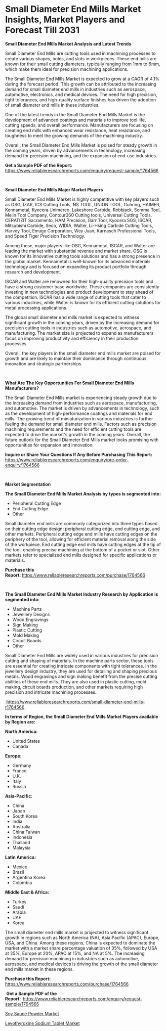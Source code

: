 <p><h1>Small Diameter End Mills Market Insights, Market Players and Forecast Till 2031</h1></p><p><strong>Small Diameter End Mills Market Analysis and Latest Trends</strong></p>
<p><p>Small Diameter End Mills are cutting tools used in machining processes to create various shapes, holes, and slots in workpieces. These end mills are known for their small cutting diameters, typically ranging from 1mm to 6mm, which make them ideal for precision machining applications.</p><p>The Small Diameter End Mills Market is expected to grow at a CAGR of 4.1% during the forecast period. This growth can be attributed to the increasing demand for small diameter end mills in industries such as aerospace, automotive, electronics, and medical devices. The need for high precision, tight tolerances, and high-quality surface finishes has driven the adoption of small diameter end mills in these industries.</p><p>One of the latest trends in the Small Diameter End Mills Market is the development of advanced coatings and materials to improve tool life, cutting speeds, and overall performance. Manufacturers are focusing on creating end mills with enhanced wear resistance, heat resistance, and toughness to meet the growing demands of the machining industry.</p><p>Overall, the Small Diameter End Mills Market is poised for steady growth in the coming years, driven by advancements in technology, increasing demand for precision machining, and the expansion of end-use industries.</p></p>
<p><strong>Get a Sample PDF of the Report:&nbsp;</strong> <a href="https://www.reliableresearchreports.com/enquiry/request-sample/1764566">https://www.reliableresearchreports.com/enquiry/request-sample/1764566</a></p>
<p>&nbsp;</p>
<p><strong>Small Diameter End Mills Major Market Players</strong></p>
<p><p>Small Diameter End Mills Market is highly competitive with key players such as OSG, IZAR, ICS Cutting Tools, NS TOOL, UNION TOOL, Guhring, HAIMER, Kennametal, Kyocera Unimerco, Lakeshore Carbide, Robbjack, Somma Tool, Melin Tool Company, Contour360 Cutting tools, Universal Cutting Tools, CERATIZIT Sacramento, HAM Precision, Garr Tool, Kyocera SGS, ISCAR, Mitsubishi Carbide, Seco, WIDIA, Walter, Li-Hsing Carbide Cutting Tools, Harvey Tool, Emuge Corporation, Wey Juan, Karnasch Professional Tools, and Speed Tiger Precision Technology.</p><p>Among these, major players like OSG, Kennametal, ISCAR, and Walter are leading the market with substantial revenue and market share. OSG is known for its innovative cutting tools solutions and has a strong presence in the global market. Kennametal is well-known for its advanced materials technology and is focused on expanding its product portfolio through research and development.</p><p>ISCAR and Walter are renowned for their high-quality precision tools and have a strong customer base worldwide. These companies are consistently investing in new technologies and product development to stay ahead of the competition. ISCAR has a wide range of cutting tools that cater to various industries, while Walter is known for its efficient cutting solutions for metal processing applications.</p><p>The global small diameter end mills market is expected to witness significant growth in the coming years, driven by the increasing demand for precision cutting tools in industries such as automotive, aerospace, and manufacturing. The market size is projected to expand as manufacturers focus on improving productivity and efficiency in their production processes.</p><p>Overall, the key players in the small diameter end mills market are poised for growth and are likely to maintain their dominance through continuous innovation and strategic partnerships.</p></p>
<p>&nbsp;</p>
<p><strong>What Are The Key Opportunities For Small Diameter End Mills Manufacturers?</strong></p>
<p><p>The Small Diameter End Mills market is experiencing steady growth due to the increasing demand from industries such as aerospace, manufacturing, and automotive. The market is driven by advancements in technology, such as the development of high-performance coatings and materials for end mills. The growing trend of miniaturization in various industries is further fueling the demand for small diameter end mills. Factors such as precision machining requirements and the need for efficient cutting tools are expected to drive the market's growth in the coming years. Overall, the future outlook for the Small Diameter End Mills market looks promising with opportunities for expansion and innovation.</p></p>
<p><strong>Inquire or Share Your Questions If Any Before Purchasing This Report:</strong> <a href="https://www.reliableresearchreports.com/enquiry/pre-order-enquiry/1764566">https://www.reliableresearchreports.com/enquiry/pre-order-enquiry/1764566</a></p>
<p>&nbsp;</p>
<p><strong>Market Segmentation</strong></p>
<p><strong>The Small Diameter End Mills Market Analysis by types is segmented into:</strong></p>
<p><ul><li>Peripheral Cutting Edge</li><li>End Cutting Edge</li><li>Other</li></ul></p>
<p><p>Small diameter end mills are commonly categorized into three types based on their cutting edge design: peripheral cutting edge, end cutting edge, and other markets. Peripheral cutting edge end mills have cutting edges on the periphery of the tool, allowing for efficient material removal along the side of the workpiece. End cutting edge end mills have cutting edges at the tip of the tool, enabling precise machining at the bottom of a pocket or slot. Other markets refer to specialized end mills designed for specific applications or materials.</p></p>
<p><strong>Purchase this Report:&nbsp;</strong><a href="https://www.reliableresearchreports.com/purchase/1764566">https://www.reliableresearchreports.com/purchase/1764566</a></p>
<p>&nbsp;</p>
<p><strong>The Small Diameter End Mills Market Industry Research by Application is segmented into:</strong></p>
<p><ul><li>Machine Parts</li><li>Jewellery Designs</li><li>Wood Engravings</li><li>Sign Making</li><li>Plastic Cutting</li><li>Mold Making</li><li>Circuit Boards</li><li>Other</li></ul></p>
<p><p>Small Diameter End Mills are widely used in various industries for precision cutting and shaping of materials. In the machine parts sector, these tools are essential for creating intricate components with tight tolerances. In the jewellery design industry, they are used for detailing and shaping precious metals. Wood engravings and sign making benefit from the precise cutting abilities of these end mills. They are also used in plastic cutting, mold making, circuit boards production, and other markets requiring high precision and intricate machining processes.</p></p>
<p><a href="https://www.reliableresearchreports.com/small-diameter-end-mills-r1764566">&nbsp;https://www.reliableresearchreports.com/small-diameter-end-mills-r1764566</a></p>
<p><strong>In terms of Region, the Small Diameter End Mills Market Players available by Region are:</strong></p>
<p>
    <p> <strong> North America: </strong>
        <ul>
            <li>United States</li>
            <li>Canada</li>
        </ul>
        </p> 
    <p> <strong> Europe: </strong>
        <ul>
            <li>Germany</li>
            <li>France</li>
            <li>U.K.</li>
            <li>Italy</li>
            <li>Russia</li>
        </ul>
        </p> 
    <p> <strong> Asia-Pacific: </strong>
        <ul>
            <li>China</li>
            <li>Japan</li>
            <li>South Korea</li>
            <li>India</li>
            <li>Australia</li>
            <li>China Taiwan</li>
            <li>Indonesia</li>
            <li>Thailand</li>
            <li>Malaysia</li>
        </ul>
        </p> 
    <p> <strong> Latin America: </strong>
        <ul>
            <li>Mexico</li>
            <li>Brazil</li>
            <li>Argentina Korea</li>
            <li>Colombia</li>
        </ul>
        </p> 
    <p> <strong> Middle East & Africa: </strong>
        <ul>
            <li>Turkey</li>
            <li>Saudi</li>
            <li>Arabia</li>
            <li>UAE</li>
            <li>Korea</li>
        </ul>
    </p>
    </p>
<p><p>The small diameter end mills market is projected to witness significant growth in regions such as North America (NA), Asia Pacific (APAC), Europe, USA, and China. Among these regions, China is expected to dominate the market with a market share percentage valuation of 35%, followed by USA at 25%, Europe at 20%, APAC at 15%, and NA at 5%. The increasing demand for precision machining in industries such as automotive, aerospace, and medical devices is driving the growth of the small diameter end mills market in these regions.</p></p>
<p><strong>Purchase this Report: </strong><a href="https://www.reliableresearchreports.com/purchase/1764566">https://www.reliableresearchreports.com/purchase/1764566</a></p>
<p>&nbsp;<strong>Get a Sample PDF of the Report:&nbsp;&nbsp;</strong><a href="https://www.reliableresearchreports.com/enquiry/request-sample/1764566">https://www.reliableresearchreports.com/enquiry/request-sample/1764566</a></p>
<p><strong></strong></p>
<p><p><a href="https://github.com/haleemasakdiya1/Market-Research-Report-List-1/blob/main/soy-sauce-powder-market.md">Soy Sauce Powder Market</a></p><p><a href="https://view.publitas.com/reportprime-1/levothyroxine-sodium-tablet-market-forecasts-market-trends-and-impact-analysis-2024-2031/">Levothyroxine Sodium Tablet Market</a></p></p>
